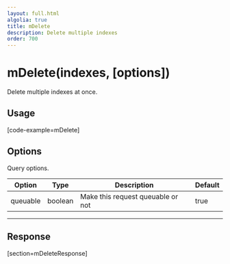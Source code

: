 ```yaml
---
layout: full.html
algolia: true
title: mDelete
description: Delete multiple indexes
order: 700
---
```


# mDelete(indexes, [options])

Delete multiple indexes at once.

## Usage

[code-example=mDelete]

## Options

Query options.

| Option | Type | Description | Default
|--------|------|-------------|---------
| queuable | boolean | Make this request queuable or not  | true

---

## Response

[section=mDeleteResponse]
